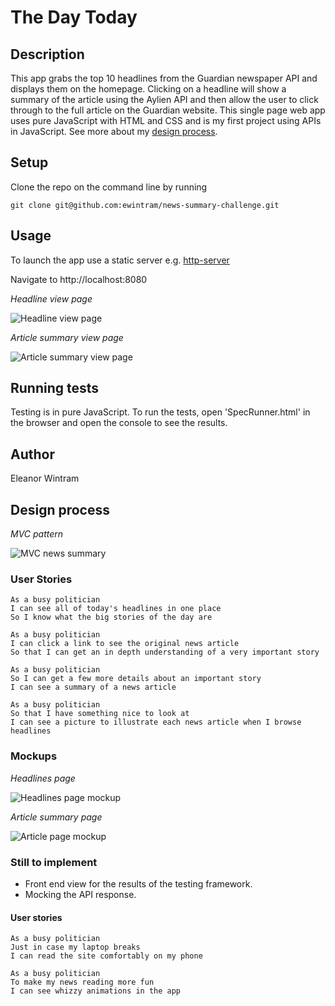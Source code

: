 # The Day Today

## Description

This app grabs the top 10 headlines from the Guardian newspaper API and displays them on the homepage. Clicking on a headline will show a summary of the article using the Aylien API and then allow the user to click through to the full article on the Guardian website.
This single page web app uses pure JavaScript with HTML and CSS and is my first project using APIs in JavaScript.
See more about my [design process](#design-process).


## Setup

Clone the repo on the command line by running

`git clone git@github.com:ewintram/news-summary-challenge.git`


## Usage

To launch the app use a static server e.g.
[http-server](https://www.npmjs.com/package/http-server)

Navigate to http://localhost:8080

*Headline view page*

![Headline view page](/images/headline-list-view.png)

*Article summary view page*

![Article summary view page](/images/article-summary-view.png)


## Running tests

Testing is in pure JavaScript. To run the tests, open 'SpecRunner.html' in the browser and open the console to see the results.


## Author

Eleanor Wintram


## Design process

*MVC pattern*


![MVC news summary](/images/mvc-news-summary.png)


### User Stories

```
As a busy politician
I can see all of today's headlines in one place
So I know what the big stories of the day are
```

```
As a busy politician
I can click a link to see the original news article
So that I can get an in depth understanding of a very important story
```

```
As a busy politician
So I can get a few more details about an important story
I can see a summary of a news article
```

```
As a busy politician
So that I have something nice to look at
I can see a picture to illustrate each news article when I browse headlines
```

### Mockups

*Headlines page*


![Headlines page mockup](/images/news-summary-project-headlines-page-mockup.png)

*Article summary page*


![Article page mockup](/images/news-summary-project-article-page-mockup.png)


### Still to implement

- Front end view for the results of the testing framework.
- Mocking the API response.

#### User stories

```
As a busy politician
Just in case my laptop breaks
I can read the site comfortably on my phone
```

```
As a busy politician
To make my news reading more fun
I can see whizzy animations in the app
```
